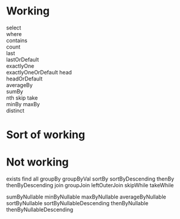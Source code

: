 Working
=======

select             
where              
contains           
count              
last               
lastOrDefault      
exactlyOne         
exactlyOneOrDefault
head               
headOrDefault      
averageBy  
sumBy  
nth
skip
take    
minBy
maxBy   
distinct

Sort of working
===============


Not working
===========


exists
find
all
groupBy
groupByVal
sortBy
sortByDescending
thenBy
thenByDescending
join
groupJoin
leftOuterJoin
skipWhile
takeWhile

sumByNullable
minByNullable
maxByNullable
averageByNullable
sortByNullable
sortByNullableDescending
thenByNullable
thenByNullableDescending